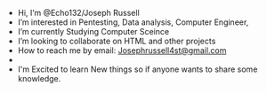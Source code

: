





-  Hi, I’m @Echo132/Joseph Russell
-  I’m interested in Pentesting, Data analysis, Computer Engineer,
-  I’m currently Studying Computer Sceince 
-  I’m looking to collaborate on HTML and other projects 
-  How to reach me by email: Josephrussell4st@gmail.com
-  
-  I'm Excited to learn New things so if anyone wants to share some knowledge. 
